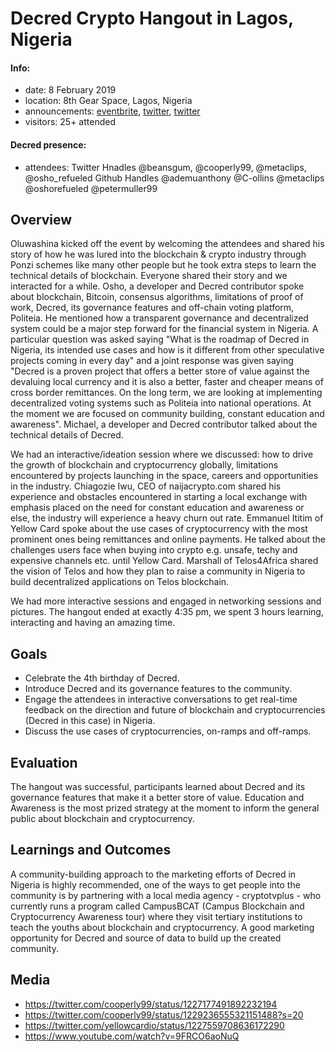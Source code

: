# Decred Crypto Hangout in Lagos, Nigeria

#### Info:

- date: 8 February 2019
- location: 8th Gear Space, Lagos, Nigeria
- announcements: [eventbrite](https://www.eventbrite.com/e/decred-crypto-hangout-learn-about-career-opportunities-in-the-industry-tickets-91830803405), [twitter](https://twitter.com/cooperly99/status/1222929029063495680), [twitter](https://twitter.com/Telos4africa/status/1225321908939431938)
- visitors: 25+ attended

#### Decred presence:

- attendees: Twitter Hnadles @beansgum, @cooperly99, @metaclips, @osho\_refueled
             Github Handles @ademuanthony @C-ollins @metaclips @oshorefueled @petermuller99 

## Overview

Oluwashina kicked off the event by welcoming the attendees and shared his story of how he was lured into the blockchain & crypto industry through Ponzi schemes like many other people but he took extra steps to learn the technical details of blockchain. Everyone shared their story and we interacted for a while. Osho, a developer and Decred contributor spoke about blockchain, Bitcoin, consensus algorithms, limitations of proof of work, Decred, its governance features and off-chain voting platform, Politeia. He mentioned how a transparent governance and decentralized system could be a major step forward for the financial system in Nigeria. A particular question was asked saying "What is the roadmap of Decred in Nigeria, its intended use cases and how is it different from other speculative projects coming in every day" and a joint response was given saying "Decred is a proven project that offers a better store of value against the devaluing local currency and it is also a better, faster and cheaper means of cross border remittances. On the long term, we are looking at implementing decentralized voting systems such as Politeia into national operations. At the moment we are focused on community building, constant education and awareness". Michael, a developer and Decred contributor talked about the technical details of Decred.

We had an interactive/ideation session where we discussed: how to drive the growth of blockchain and cryptocurrency globally, limitations encountered by projects launching in the space, careers and opportunities in the industry. Chiagozie Iwu, CEO of naijacrypto.com shared his experience and obstacles encountered in starting a local exchange with emphasis placed on the need for constant education and awareness or else, the industry will experience a heavy churn out rate. Emmanuel Ititim of Yellow Card spoke about the use cases of cryptocurrency with the most prominent ones being remittances and online payments. He talked about the challenges users face when buying into crypto e.g. unsafe, techy and expensive channels etc. until Yellow Card. Marshall of Telos4Africa shared the vision of Telos and how they plan to raise a community in Nigeria to build decentralized applications on Telos blockchain.

We had more interactive sessions and engaged in networking sessions and pictures. The hangout ended at exactly 4:35 pm, we spent 3 hours learning, interacting and having an amazing time.

## Goals

- Celebrate the 4th birthday of Decred.
- Introduce Decred and its governance features to the community.
- Engage the attendees in interactive conversations to get real-time feedback on the direction and future of blockchain and cryptocurrencies (Decred in this case) in Nigeria.
- Discuss the use cases of cryptocurrencies, on-ramps and off-ramps.

## Evaluation

The hangout was successful, participants learned about Decred and its governance features that make it a better store of value. Education and Awareness is the most prized strategy at the moment to inform the general public about blockchain and cryptocurrency.

## Learnings and Outcomes

A community-building approach to the marketing efforts of Decred in Nigeria is highly recommended, one of the ways to get people into the community is by partnering with a local media agency - cryptotvplus - who currently runs a program called CampusBCAT (Campus Blockchain and Cryptocurrency Awareness tour) where they visit tertiary institutions to teach the youths about blockchain and cryptocurrency. A good marketing opportunity for Decred and source of data to build up the created community.

## Media

- https://twitter.com/cooperly99/status/1227177491892232194
- https://twitter.com/cooperly99/status/1229236555321151488?s=20
- https://twitter.com/yellowcardio/status/1227559708636172290
- https://www.youtube.com/watch?v=9FRCO6aoNuQ
